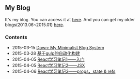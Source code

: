 My Blog
----------

It's my blog. You can access it at [here](http://blog.syaningv.com/#/).
And you can get my older blogs(2013.06~2015.01) [here](https://github.com/syaning/older-blogs).

### Contents

- 2015-03-15 [Dawn: My Minimalist Blog System](docs/2015-03-15-dawn-my-minimalist-blog-system.md)
- 2015-03-28 [基于gulp的自动化构建](docs/2015-03-28-building-projects-with-gulp.md)
- 2015-04-05 [React学习笔记1——入门](docs/2015-04-05-react-note-1.md)
- 2015-04-05 [React学习笔记2——JSX](docs/2015-04-05-react-note-2.md)
- 2015-04-06 [React学习笔记3——props，state & refs](docs/2015-04-06-react-note-3.md)
